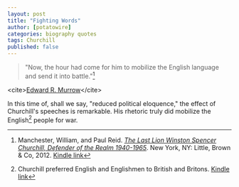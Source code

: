 ```yaml
---
layout: post
title: "Fighting Words"
author: [potatowire]
categories: biography quotes 
tags: Churchill
published: false
---
```


> "Now, the hour had come for him to mobilize the English language and send it into battle."[^1]

\<cite\>[Edward R. Murrow][3]\</cite\>

In this time of, shall we say, "reduced political eloquence," the effect of Churchill's speeches is remarkable. His rhetoric truly did mobilize the English[^2] people for war.

[^1]:	Manchester, William, and Paul Reid. [*The Last Lion Winston Spencer Churchill, Defender of the Realm 1940-1965*][1]. New York, NY: Little, Brown & Co, 2012. [Kindle link][2]

[^2]:	Churchill preferred English and Englishmen to British and Britons. [Kindle link][4]

[1]:	https://www.amazon.com/dp/B0076DEPUK/?tag=potatowire-20
[2]:	http://a.co/7V6XX5t
[3]:	https://en.wikipedia.org/wiki/Edward_R._Murrow
[4]:	http://a.co/1SNuSx3
